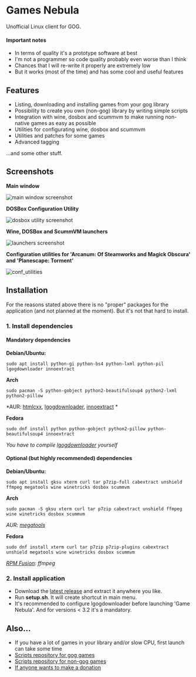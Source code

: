 # Games Nebula
Unofficial Linux client for GOG.

#### Important notes
- In terms of quality it's a prototype software at best
- I'm not a programmer so code quality probably even worse than I think
- Chances that I will re-write it properly are extremely low
- But it works (most of the time) and has some cool and useful features

## Features
- Listing, downloading and installing games from your gog library
- Possibility to create you own (non-gog) library by writing simple scripts
- Integration with wine, dosbox and scummvm to make running non-native games as easy as possible
- Utilities for configurating wine, dosbox and scummvm
- Utilities and patches for some games
- Advanced tagging

...and some other stuff.

## Screenshots
**Main window**

![main window screenshot](https://raw.githubusercontent.com/yancharkin/games_nebula/master/images/screenshots/main_window.jpg  "Main window")

**DOSBox Configuration Utility**

![dosbox utility screenshot](https://raw.githubusercontent.com/yancharkin/games_nebula/master/images/screenshots/dosbox_utility.jpg  "DOSBox Configuration Utility")

**Wine, DOSBox and ScummVM launchers**

![launchers screenshot](https://raw.githubusercontent.com/yancharkin/games_nebula/master/images/screenshots/launchers.png  "Launchers")

**Configuration utilities for 'Arcanum: Of Steamworks and Magick Obscura' and 'Planescape: Torment'**

![conf_utilities](https://raw.githubusercontent.com/yancharkin/games_nebula/master/images/screenshots/conf_utilities.png  "Configuration Utilities")

## Installation
For the reasons stated above there is no "proper" packages for the application (and not planned at the moment). But it's not that hard to install.
### 1. Install dependencies
#### Mandatory dependencies

**Debian/Ubuntu:**

    sudo apt install python-gi python-bs4 python-lxml python-pil lgogdownloader innoextract
    
**Arch**

    sudo pacman -S python-gobject python2-beautifulsoup4 python2-lxml python2-pillow

*AUR: [htmlcxx](https://aur.archlinux.org/packages/htmlcxx/), [lgogdownloader](https://aur.archlinux.org/packages/lgogdownloader/), [innoextract](https://aur.archlinux.org/packages/innoextract/)
*

**Fedora**

    sudo dnf install python python-gobject python2-pillow python-beautifulsoup4 innoextract

*You have to compile [lgogdownloader](https://github.com/Sude-/lgogdownloader) yourself*

#### Optional (but highly recommended) dependencies

**Debian/Ubuntu:**

    sudo apt install gksu xterm curl tar p7zip-full cabextract unshield ffmpeg megatools wine winetricks dosbox scummvm

**Arch**

    sudo pacman -S gksu xterm curl tar p7zip cabextract unshield ffmpeg wine winetricks dosbox scummvm
    
*AUR: [megatools](https://aur.archlinux.org/packages/megatools/)*
    
**Fedora**

    sudo dnf install xterm curl tar p7zip p7zip-plugins cabextract unshield megatools wine winetricks dosbox scummvm

*[RPM Fusion](https://rpmfusion.org/): ffmpeg*
### 2. Install application
- Download the [latest release](https://github.com/yancharkin/games_nebula/releases) and extract it anywhere you like.
- Run **setup.sh**. It will create shortcut in main menu.
- It's recommended to configure lgogdownloader before launching 'Game Nebula'. And for versions < 3.2 it's a mandatory.

## Also...
- If you have a lot of games in your library and/or slow CPU, first launch can take some time
- [Scripts repository for gog games](https://github.com/yancharkin/games_nebula_goglib_scripts)
- [Scripts repository for non-gog games](https://github.com/yancharkin/games_nebula_mylib_scripts)
- [If anyone wants to make a donation](paypal.me/yancharkin)
